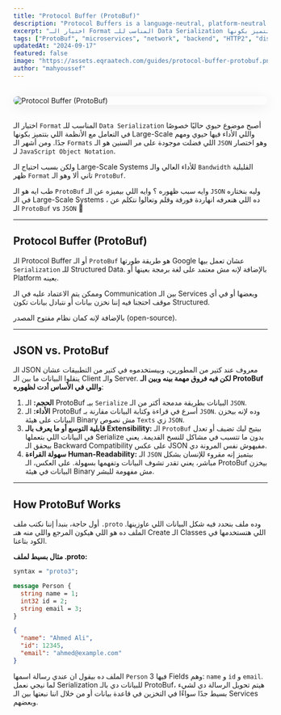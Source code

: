 ```yaml
---
title: "Protocol Buffer (ProtoBuf)"
description: "Protocol Buffers is a language-neutral, platform-neutral format for serializing structured data. This guide explains how ProtoBuf enables efficient communication between services with compact, fast binary messages."
excerpt: "اختيار الـ Format المناسب للـ Data Serialization أصبح موضوع حيوي حاليًا خصوصًا في التعامل مع الأنظمة اللي بتتميز بكونها Large-Scale واللي الأداء فيها حيوي ومهم جدًا. ومن أشهر الـ Formats اللي فضلت موجودة على مر السنين"
tags: ["ProtoBuf", "microservices", "network", "backend", "HTTP2", "distributed-systems", "system-design"]
updatedAt: "2024-09-17"
featured: false
image: "https://assets.eqraatech.com/guides/protocol-buffer-protobuf.png"
author: "mahyoussef"
---
```


<img src="https://assets.eqraatech.com/guides/protocol-buffer-protobuf.png" alt="Protocol Buffer (ProtoBuf)" ondragstart="return false;" oncontextmenu="return false;" style="display: block; margin: 2rem auto; border-radius: 1rem; box-shadow: 0 4px 24px 0 rgba(0,0,0,0.08);" />

اختيار الـ `Format` المناسب للـ `Data Serialization` أصبح موضوع حيوي حاليًا خصوصًا في التعامل مع الأنظمة اللي بتتميز بكونها Large-Scale واللي الأداء فيها حيوي ومهم جدًا. ومن أشهر الـ `Formats` اللي فضلت موجودة على مر السنين هو الـ `JSON` وهو اختصار لـ `JavaScript Object Notation`.

ولكن بسبب احتياج الـ Large-Scale Systems للأداء العالي والـ `Bandwidth` القليلية ظهر `Format` تاني ألا وهو الـ `ProtoBuf`.

طب ايه هو الـ `ProtoBuf` وايه سبب ظهوره ؟ وايه اللي بيميزه عن الـ `JSON` وليه بنختاره في الـ Large-Scale Systems ، ده اللي هنعرفه انهاردة فورقة وقلم وتعالوا نتكلم عن الـ `ProtoBuf` vs `JSON` 🚀

---

## Protocol Buffer (ProtoBuf)

الـ Protocol Buffer أو الـ `ProtoBuf` هو طريقة طورتها Google عشان تعمل بيها `Serialization` للـ Structured Data. بالإضافة لإنه مش معتمد على لغة برمجة بعينها أو Platform بعينه.

وممكن يتم الاعتماد عليه في الـ Communication بين الـ Services وبعضها أو في أي موقف احتجنا فيه إننا نخزن بيانات أو نتبادل بيانات تكون Structured.

بالإضافة لإنه كمان نظام مفتوح المصدر (open-source).

---

## JSON vs. ProtoBuf

الـ JSON معروف عند كتير من المطورين، وبيستخدموه في كتير من التطبيقات عشان ينقلوا البيانات ما بين الـ Client والـ Server. **لكن فيه فروق مهمة بينه وبين الـ ProtoBuf واللي في الأساس أدت لظهوره**:

1. **الحجم:** الـ ProtoBuf بيـ `Serialize` البيانات بطريقة مدمجة أكتر من الـ `JSON`.
2. **الأداء:** الـ ProtoBuf أسرع في قراءة وكتابة البيانات مقارنة بـ `JSON`. وده لإنه بيخزن البيانات على هيئة Binary مش نصوص `Texts` زي `JSON`.
3. **قابلية التوسع أو ما يعرف بالـ Extensibility:** الـ `ProtoBuf` بيتيح ليك تضيف أو تعدل في البيانات اللي بتعملها Serialize بدون ما تتسبب في مشاكل للنسخ القديمة. يعني بيحقق الـ Backward Compatibility على عكس JSON مفيهوش نفس المرونة دي.
4. **سهولة القراءة Human-Readability:** الـ `JSON` بيتميز إنه مقروء للإنسان بشكل مباشر، يعني تقدر تشوف البيانات وتفهمها بسهولة. على العكس، الـ ProtoBuf بيخزن البيانات في هيئة Binary مش مفهومة للبشر.
---

## How ProtoBuf Works

أول حاجة، بنبدأ إننا نكتب ملف `.proto` وده ملف بنحدد فيه شكل البيانات اللي عاوزينها. الملف ده هو اللي هيكون المرجع واللي منه هنـ Create الـ Classes اللي هتستخدمها في الكود بتاعنا.

**مثال بسيط لملف .proto:**

<!-- Basic Message -->
```proto
syntax = "proto3";

message Person {
  string name = 1;
  int32 id = 2;
  string email = 3;
}
```

<!-- JSON Equivalent -->
```json
{
  "name": "Ahmed Ali",
  "id": 12345,
  "email": "ahmed@example.com"
}
```

الملف ده بيقول ان عندي رسالة اسمها `Person` فيها 3 Fields وهم: `name` و `id` و `email`. لما نيجي نعمل Serialization للبيانات دي بالـ ProtoBuf، هيتم تحويل الرسالة دي لشيء بسيط جدًا سواءًا في التخزين في قاعدة بيانات أو من خلال اننا نبعتها بين الـ Services وبعضهم.